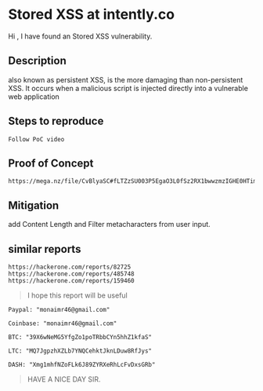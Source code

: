 # Stored XSS at intently.co

Hi , I have found an Stored XSS vulnerability.

## Description
also known as persistent XSS, is the more damaging than non-persistent XSS. It occurs when a malicious script is injected directly into a vulnerable web application

## Steps to reproduce

    Follow PoC video


## Proof of Concept

    https://mega.nz/file/CvBlyaSC#fLTZzSU003P5EgaO3L0fSz2RX1bwwzmzIGHE0HTimMI


## Mitigation
add Content Length and Filter metacharacters from user input.

## similar reports

    https://hackerone.com/reports/82725
    https://hackerone.com/reports/485748
    https://hackerone.com/reports/159460


> I hope this report will be useful

    Paypal: "monaimr46@gmail.com"

    Coinbase: "monaimr46@gmail.com"

    BTC: "39X6wNeMG5YfgZo1poTRbbCYn5hhZ1kfaS"

    LTC: "MQ7JgpzhXZLb7YNQCehktJknLDuw8RfJys"

    DASH: "Xmg1mhfNZoFLk6J89ZYRXeRhLcFvDxsGRb"

> HAVE A NICE DAY SIR.
